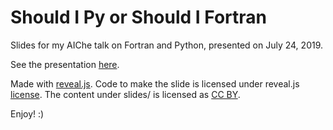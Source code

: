 # Should I Py or Should I Fortran

Slides for my AIChe talk on Fortran and Python,
presented on July 24, 2019.

See the presentation [here](https://milancurcic.com/should-i-py-or-should-i-fortran).

Made with [reveal.js](https://github.com/hakimel/reveal.js).
Code to make the slide is licensed under reveal.js [license](https://github.com/hakimel/reveal.js/blob/master/LICENSE).
The content under slides/ is licensed as [CC BY](https://creativecommons.org/licenses/by/4.0/).

Enjoy! :)
